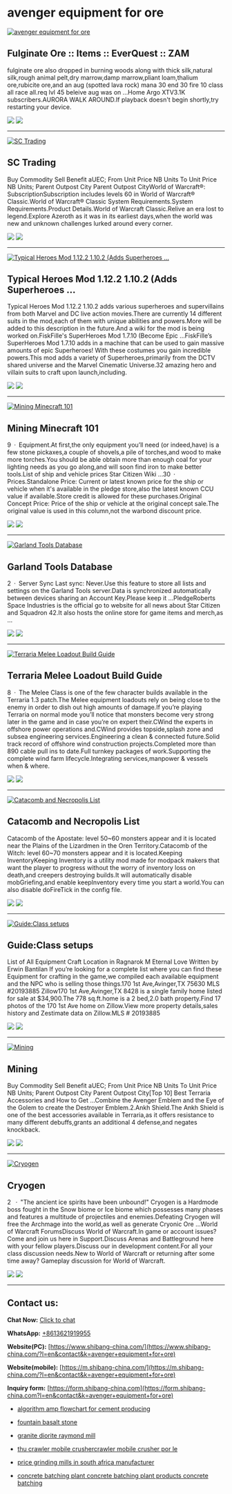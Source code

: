 # avenger equipment for ore

<a href="https://swt.shibang-china.com/?l=en&img&k=avenger+equipment+for+ore" target="_blank">![avenger equipment for ore](http://static.shibang-china.com/all-800x300/365.jpg)</a>

## Fulginate Ore :: Items :: EverQuest :: ZAM
fulginate ore also dropped in burning woods along with thick silk,natural silk,rough animal pelt,dry marrow,damp marrow,pliant loam,thalium ore,rubicite ore,and an aug (spotted lava rock) mana 30 end 30 fire 10 class all race all.req lvl 45 beleive aug was on …Home Argo XTV3.1K subscribers.AURORA WALK AROUND.If playback doesn't begin shortly,try restarting your device.


<a href="https://whatsapp.shibangsoft.com/WhatsApp.php" target="_blank" title="WhatsApp">![](http://static.shibang-china.com/icon/whatsapp.png)</a> <a href="https://swt.shibang-china.com/?l=en&icon&k=avenger+equipment+for+ore" target="_blank">![](http://static.shibang-china.com/icon/chat-en.png)</a>

---

<a href="https://swt.shibang-china.com/?l=en&img&k=avenger+equipment+for+ore" target="_blank">![SC Trading](http://static.shibang-china.com/all-800x300/1346.jpg)</a>

## SC Trading
Buy Commodity Sell Benefit aUEC; From Unit Price NB Units To Unit Price NB Units; Parent Outpost City Parent Outpost CityWorld of Warcraft&#174;: SubscriptionSubscription includes levels 60 in World of Warcraft&#174; Classic.World of Warcraft&#174; Classic System Requirements.System Requirements.Product Details.World of Warcraft Classic.Relive an era lost to legend.Explore Azeroth as it was in its earliest days,when the world was new and unknown challenges lurked around every corner.


<a href="https://whatsapp.shibangsoft.com/WhatsApp.php" target="_blank" title="WhatsApp">![](http://static.shibang-china.com/icon/whatsapp.png)</a> <a href="https://swt.shibang-china.com/?l=en&icon&k=avenger+equipment+for+ore" target="_blank">![](http://static.shibang-china.com/icon/chat-en.png)</a>

---

<a href="https://swt.shibang-china.com/?l=en&img&k=avenger+equipment+for+ore" target="_blank">![Typical Heroes Mod 1.12.2 1.10.2 (Adds Superheroes …](http://static.shibang-china.com/all-800x300/1138.jpg)</a>

## Typical Heroes Mod 1.12.2 1.10.2 (Adds Superheroes …
Typical Heroes Mod 1.12.2 1.10.2 adds various superheroes and supervillains from both Marvel and DC live action movies.There are currently 14 different suits in the mod,each of them with unique abilities and powers.More will be added to this description in the future.And a wiki for the mod is being worked on.FiskFille's SuperHeroes Mod 1.7.10 (Become Epic …FiskFille’s SuperHeroes Mod 1.7.10 adds in a machine that can be used to gain massive amounts of epic Superheroes! With these costumes you gain incredible powers.This mod adds a variety of Superheroes,primarily from the DCTV shared universe and the Marvel Cinematic Universe.32 amazing hero and villain suits to craft upon launch,including.


<a href="https://whatsapp.shibangsoft.com/WhatsApp.php" target="_blank" title="WhatsApp">![](http://static.shibang-china.com/icon/whatsapp.png)</a> <a href="https://swt.shibang-china.com/?l=en&icon&k=avenger+equipment+for+ore" target="_blank">![](http://static.shibang-china.com/icon/chat-en.png)</a>

---

<a href="https://swt.shibang-china.com/?l=en&img&k=avenger+equipment+for+ore" target="_blank">![Mining Minecraft 101](http://static.shibang-china.com/all-800x300/1422.jpg)</a>

## Mining Minecraft 101
9&ensp;&#0183;&ensp;Equipment.At first,the only equipment you’ll need (or indeed,have) is a few stone pickaxes,a couple of shovels,a pile of torches,and wood to make more torches.You should be able obtain more than enough coal for your lighting needs as you go along,and will soon find iron to make better tools.List of ship and vehicle prices Star Citizen Wiki …30&ensp;&#0183;&ensp;Prices.Standalone Price: Current or latest known price for the ship or vehicle when it's available in the pledge store,also the latest known CCU value if available.Store credit is allowed for these purchases.Original Concept Price: Price of the ship or vehicle at the original concept sale.The original value is used in this column,not the warbond discount price.


<a href="https://whatsapp.shibangsoft.com/WhatsApp.php" target="_blank" title="WhatsApp">![](http://static.shibang-china.com/icon/whatsapp.png)</a> <a href="https://swt.shibang-china.com/?l=en&icon&k=avenger+equipment+for+ore" target="_blank">![](http://static.shibang-china.com/icon/chat-en.png)</a>

---

<a href="https://swt.shibang-china.com/?l=en&img&k=avenger+equipment+for+ore" target="_blank">![Garland Tools Database](http://static.shibang-china.com/all-800x300/133.jpg)</a>

## Garland Tools Database
2&ensp;&#0183;&ensp;Server Sync Last sync: Never.Use this feature to store all lists and settings on the Garland Tools server.Data is synchronized automatically between devices sharing an Account Key.Please keep it …PledgeRoberts Space Industries is the official go to website for all news about Star Citizen and Squadron 42.It also hosts the online store for game items and merch,as …


<a href="https://whatsapp.shibangsoft.com/WhatsApp.php" target="_blank" title="WhatsApp">![](http://static.shibang-china.com/icon/whatsapp.png)</a> <a href="https://swt.shibang-china.com/?l=en&icon&k=avenger+equipment+for+ore" target="_blank">![](http://static.shibang-china.com/icon/chat-en.png)</a>

---

<a href="https://swt.shibang-china.com/?l=en&img&k=avenger+equipment+for+ore" target="_blank">![Terraria Melee Loadout Build Guide](http://static.shibang-china.com/all-800x300/598.jpg)</a>

## Terraria Melee Loadout Build Guide
8&ensp;&#0183;&ensp;The Melee Class is one of the few character builds available in the Terraria 1.3 patch.The Melee equipment loadouts rely on being close to the enemy in order to dish out high amounts of damage.If you’re playing Terraria on normal mode you’ll notice that monsters become very strong later in the game and in case you’re on expert their.CWind the experts in offshore power operations and.CWind provides topside,splash zone and subsea engineering services.Engineering a clean &amp; connected future.Solid track record of offshore wind construction projects.Completed more than 890 cable pull ins to date.Full turnkey packages of work.Supporting the complete wind farm lifecycle.Integrating services,manpower &amp; vessels when &amp; where.


<a href="https://whatsapp.shibangsoft.com/WhatsApp.php" target="_blank" title="WhatsApp">![](http://static.shibang-china.com/icon/whatsapp.png)</a> <a href="https://swt.shibang-china.com/?l=en&icon&k=avenger+equipment+for+ore" target="_blank">![](http://static.shibang-china.com/icon/chat-en.png)</a>

---

<a href="https://swt.shibang-china.com/?l=en&img&k=avenger+equipment+for+ore" target="_blank">![Catacomb and Necropolis List](http://static.shibang-china.com/all-800x300/862.jpg)</a>

## Catacomb and Necropolis List
Catacomb of the Apostate: level 50~60 monsters appear and it is located near the Plains of the Lizardmen in the Oren Territory.Catacomb of the Witch: level 60~70 monsters appear and it is located.Keeping InventoryKeeping Inventory is a utility mod made for modpack makers that want the player to progress without the worry of inventory loss on death,and creepers destroying builds.It will automatically disable mobGriefing,and enable keepInventory every time you start a world.You can also disable doFireTick in the config file.


<a href="https://whatsapp.shibangsoft.com/WhatsApp.php" target="_blank" title="WhatsApp">![](http://static.shibang-china.com/icon/whatsapp.png)</a> <a href="https://swt.shibang-china.com/?l=en&icon&k=avenger+equipment+for+ore" target="_blank">![](http://static.shibang-china.com/icon/chat-en.png)</a>

---

<a href="https://swt.shibang-china.com/?l=en&img&k=avenger+equipment+for+ore" target="_blank">![Guide:Class setups](http://static.shibang-china.com/all-800x300/358.jpg)</a>

## Guide:Class setups
List of All Equipment Craft Location in Ragnarok M Eternal Love Written by Erwin Bantilan If you’re looking for a complete list where you can find these Equipment for crafting in the game,we compiled each available equipment and the NPC who is selling those things.170 1st Ave,Avinger,TX 75630 MLS #20193885 Zillow170 1st Ave,Avinger,TX 8428 is a single family home listed for sale at $34,900.The 778 sq.ft.home is a 2 bed,2.0 bath property.Find 17 photos of the 170 1st Ave home on Zillow.View more property details,sales history and Zestimate data on Zillow.MLS # 20193885


<a href="https://whatsapp.shibangsoft.com/WhatsApp.php" target="_blank" title="WhatsApp">![](http://static.shibang-china.com/icon/whatsapp.png)</a> <a href="https://swt.shibang-china.com/?l=en&icon&k=avenger+equipment+for+ore" target="_blank">![](http://static.shibang-china.com/icon/chat-en.png)</a>

---

<a href="https://swt.shibang-china.com/?l=en&img&k=avenger+equipment+for+ore" target="_blank">![Mining](http://static.shibang-china.com/all-800x300/1428.jpg)</a>

## Mining
Buy Commodity Sell Benefit aUEC; From Unit Price NB Units To Unit Price NB Units; Parent Outpost City Parent Outpost City[Top 10] Best Terraria Accessories and How to Get …Combine the Avenger Emblem and the Eye of the Golem to create the Destroyer Emblem.2.Ankh Shield.The Ankh Shield is one of the best accessories available in Terraria,as it offers resistance to many different debuffs,grants an additional 4 defense,and negates knockback.


<a href="https://whatsapp.shibangsoft.com/WhatsApp.php" target="_blank" title="WhatsApp">![](http://static.shibang-china.com/icon/whatsapp.png)</a> <a href="https://swt.shibang-china.com/?l=en&icon&k=avenger+equipment+for+ore" target="_blank">![](http://static.shibang-china.com/icon/chat-en.png)</a>

---

<a href="https://swt.shibang-china.com/?l=en&img&k=avenger+equipment+for+ore" target="_blank">![Cryogen](http://static.shibang-china.com/all-800x300/1294.jpg)</a>

## Cryogen
2 &ensp;&#0183;&ensp;&quot;The ancient ice spirits have been unbound!&quot; Cryogen is a Hardmode boss fought in the Snow biome or Ice biome which possesses many phases and features a multitude of projectiles and enemies.Defeating Cryogen will free the Archmage into the world,as well as generate Cryonic Ore …World of Warcraft ForumsDiscuss World of Warcraft.In game or account issues? Come and join us here in Support.Discuss Arenas and Battleground here with your fellow players.Discuss our in development content.For all your class discussion needs.New to World of Warcraft or returning after some time away? Gameplay discussion for World of Warcraft.


<a href="https://whatsapp.shibangsoft.com/WhatsApp.php" target="_blank" title="WhatsApp">![](http://static.shibang-china.com/icon/whatsapp.png)</a> <a href="https://swt.shibang-china.com/?l=en&icon&k=avenger+equipment+for+ore" target="_blank">![](http://static.shibang-china.com/icon/chat-en.png)</a>

---
## Contact us:

**Chat Now:** [Click to chat](https://swt.shibang-china.com?l=en&contact&k=avenger+equipment+for+ore)

**WhatsApp:**  [+8613621919955](https://whatsapp.shibangsoft.com/WhatsApp.php)

**Website(PC):** [https://www.shibang-china.com/](https://www.shibang-china.com/?l=en&contact&k=avenger+equipment+for+ore)

**Website(mobile):** [https://m.shibang-china.com/](https://m.shibang-china.com/?l=en&contact&k=avenger+equipment+for+ore)

**Inquiry form:** [https://form.shibang-china.com](https://form.shibang-china.com?l=en&contact&k=avenger+equipment+for+ore)

* [algorithm amp flowchart for cement producing](../155/algorithm%20amp%20flowchart%20for%20cement%20producing.md)

* [fountain basalt stone](../152/fountain%20basalt%20stone.md)

* [granite diorite raymond mill](../151/granite%20diorite%20raymond%20mill.md)

* [thu crawler mobile crushercrawler mobile crusher por le](../160/thu%20crawler%20mobile%20crushercrawler%20mobile%20crusher%20por%20le.md)

* [price grinding mills in south africa manufacturer](../151/price%20grinding%20mills%20in%20south%20africa%20manufacturer.md)

* [concrete batching plant concrete batching plant products concrete batching](../157/concrete%20batching%20plant%20concrete%20batching%20plant%20products%20concrete%20batching.md)